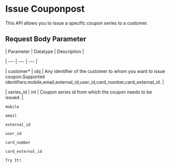 # Issue Couponpost

This API allows you to issue a specific coupon series to a customer.

## Request Body Parameter

| Parameter | Datatype | Description |

| --- | --- | --- |

| customer* | obj | Any identifier of the customer to whom you want to issue coupon.Supported identifiers:mobile,email,external_id,user_id,card_number,card_external_id. |

| series_id | int | Coupon series id from which the coupon needs to be issued. |



`mobile`

`email`

`external_id`

`user_id`

`card_number`

`card_external_id`

`Try It!`